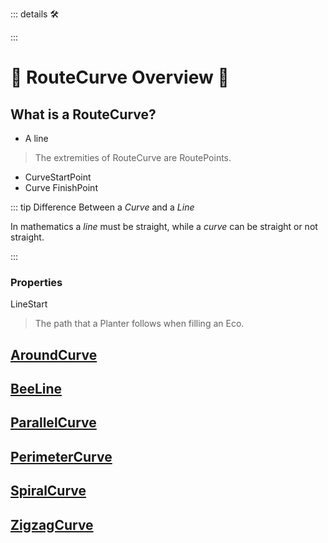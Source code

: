 ::: details 🛠



:::

# 🔺 <route>RouteCurve Overview </route>🔺

## What is a RouteCurve?

- A line

> The extremities of RouteCurve are RoutePoints. 

- CurveStartPoint
- Curve FinishPoint

::: tip Difference Between a *Curve* and a *Line*

In mathematics a *line* must be straight, while a *curve* can be straight or not straight.

:::

### Properties

LineStart

> The path that a Planter follows when filling an Eco.

## [AroundCurve](/reference/Route/RouteCurve/AroundLine)

## [BeeLine](/reference/Route/RouteCurve/BeeLine)

## [ParallelCurve](/reference/Route/RouteCurve/ParallelLine)

## [PerimeterCurve](/reference/Route/RouteCurve/PerimeterLine)

## [SpiralCurve](/reference/Route/RouteCurve/SpiralLine)

## [ZigzagCurve](/reference/Route/RouteCurve/ZigzagLine)


